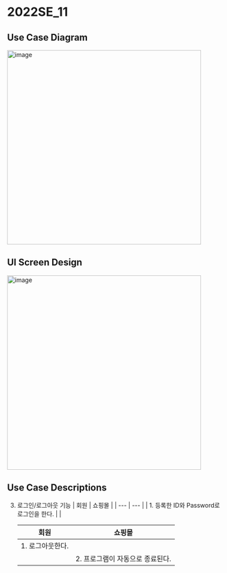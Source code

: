 # 2022SE_11

## Use Case Diagram

<img width="452" alt="image" src="https://user-images.githubusercontent.com/62105312/166082590-d50d3876-bad5-4177-9f4a-ccd43955ba4d.png">

## UI Screen Design

<img width="452" alt="image" src="https://user-images.githubusercontent.com/62105312/166083118-e56acb67-691b-4727-8331-8d86507498ed.jpg">

## Use Case Descriptions

3. 로그인/로그아웃 기능
   | 회원 | 쇼핑몰 |
   | --- | --- |
   | 1. 등록한 ID와 Password로 로그인을 한다. | |

   | 회원             | 쇼핑몰                           |
   | ---------------- | -------------------------------- |
   | 1. 로그아웃한다. |                                  |
   |                  | 2. 프로그램이 자동으로 종료된다. |
